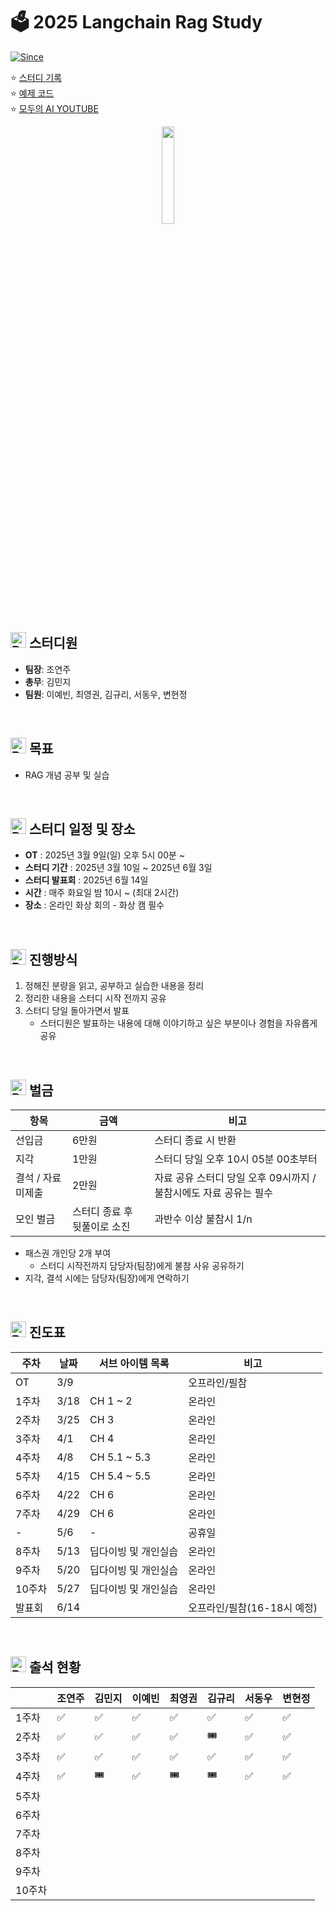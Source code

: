 # 🗳️ 2025 Langchain Rag Study

[![Since](https://img.shields.io/badge/since-2025.03.09-A9F5F2.svg?&edge_flat=false)](https://github.com/JAVACAFE-STUDY/2025-langchain-rag)

⭐️ [스터디 기록](https://github.com/JAVACAFE-STUDY/2025-langchain-rag/issues?q=is%3Aissue)
<br />
⭐️ [예제 코드](https://github.com/Kane0002/Langchain-RAG)
<br />
⭐️ [모두의 AI YOUTUBE](https://www.youtube.com/@AI-km1yn)

<div align="center">
    <img src="https://github.com/user-attachments/assets/3d5574da-53a3-4f82-8476-ec8fb0ed3e1b" width="20%" />
</div>

## <img src="https://raw.githubusercontent.com/Tarikul-Islam-Anik/Animated-Fluent-Emojis/master/Emojis/Smilies/Robot.png" alt="Robot" width="25" height="25" /> 스터디원

- **팀장**: 조연주
- **총무**: 김민지
- **팀원**: 이예빈, 최영권, 김규리, 서동우, 변현정

<br />

## <img src="https://raw.githubusercontent.com/Tarikul-Islam-Anik/Animated-Fluent-Emojis/master/Emojis/Smilies/Robot.png" alt="Robot" width="25" height="25" /> 목표

- RAG 개념 공부 및 실습

<br />

## <img src="https://raw.githubusercontent.com/Tarikul-Islam-Anik/Animated-Fluent-Emojis/master/Emojis/Smilies/Robot.png" alt="Robot" width="25" height="25" /> 스터디 일정 및 장소

- **OT** : 2025년 3월 9일(일) 오후 5시 00분 ~
- **스터디 기간** : 2025년 3월 10일 ~ 2025년 6월 3일
- **스터디 발표회** : 2025년 6월 14일 
- **시간** : 매주 화요일 밤 10시 ~ (최대 2시간)
- **장소** : 온라인 화상 회의 - 화상 캠 필수

<br />

## <img src="https://raw.githubusercontent.com/Tarikul-Islam-Anik/Animated-Fluent-Emojis/master/Emojis/Smilies/Robot.png" alt="Robot" width="25" height="25" /> 진행방식

1. 정해진 분량을 읽고, 공부하고 실습한 내용을 정리
2. 정리한 내용을 스터디 시작 전까지 공유
3. 스터디 당일 돌아가면서 발표
    - 스터디원은 발표하는 내용에 대해 이야기하고 싶은 부분이나 경험을 자유롭게 공유

<br />

## <img src="https://raw.githubusercontent.com/Tarikul-Islam-Anik/Animated-Fluent-Emojis/master/Emojis/Smilies/Robot.png" alt="Robot" width="25" height="25" /> 벌금

| 항목               | 금액                         | 비고                                                    |
| ------------------ | ---------------------------- | ------------------------------------------------------- |
| 선입금             | 6만원                        | 스터디 종료 시 반환                                     |
| 지각               | 1만원                        | 스터디 당일 오후 10시 05분 00초부터                     |
| 결석 / 자료 미제출 | 2만원                        | 자료 공유 스터디 당일 오후 09시까지 / 불참시에도 자료 공유는 필수 |
| 모인 벌금          | 스터디 종료 후 뒷풀이로 소진 | 과반수 이상 불참시 1/n                                  |

- 패스권 개인당 2개 부여
  - 스터디 시작전까지 담당자(팀장)에게 불참 사유 공유하기
- 지각, 결석 시에는 담당자(팀장)에게 연락하기

<br />

## <img src="https://raw.githubusercontent.com/Tarikul-Islam-Anik/Animated-Fluent-Emojis/master/Emojis/Smilies/Robot.png" alt="Robot" width="25" height="25" /> 진도표

| 주차   | 날짜  | 서브 아이템 목록 | 비고     |
| ------ | ----- | ---------- | -------- |
| OT     | 3/9   |              | 오프라인/필참 |
| 1주차  | 3/18  | CH 1 ~ 2      | 온라인   |
| 2주차  | 3/25  | CH 3           | 온라인   |
| 3주차  | 4/1   | CH 4   | 온라인   |
| 4주차  | 4/8   | CH 5.1 ~ 5.3   | 온라인   |
| 5주차  | 4/15  | CH 5.4 ~ 5.5   | 온라인   |
| 6주차  | 4/22  | CH 6           | 온라인   |
| 7주차  | 4/29  | CH 6           | 온라인   |
| -     | 5/6   |  -             | 공휴일   |
| 8주차 | 5/13 | 딥다이빙 및 개인실습   | 온라인   |
| 9주차 | 5/20 | 딥다이빙 및 개인실습   | 온라인   |
| 10주차 | 5/27 | 딥다이빙 및 개인실습   | 온라인   |
| 발표회 |  6/14  |                  | 오프라인/필참(16-18시 예정) |

<br />

## <img src="https://raw.githubusercontent.com/Tarikul-Islam-Anik/Animated-Fluent-Emojis/master/Emojis/Smilies/Robot.png" alt="Robot" width="25" height="25" /> 출석 현황 

|          | 조연주 | 김민지 | 이예빈 | 최영권 | 김규리 | 서동우 | 변현정 |
| -------- | ----  | ---- | ----- | ---- | ----  | ---- | ---- |
| 1주차     |  ✅  |  ✅  |  ✅  |  ✅  |  ✅  |  ✅  |  ✅  | 
| 2주차     |  ✅  |  ✅  |  ✅  |  ✅  |  🎟️ |  ✅  |  ✅  | 
| 3주차     |  ✅   | ✅    | ✅    | ✅   |  ✅  |  ✅  | ✅   |  
| 4주차     |  ✅   | 🎟️    | ✅    | 🎟️   |  🎟️  |  ✅  | ✅   |  
| 5주차     |     |     |     |    |    |    |    | 
| 6주차     |     |     |     |    |    |    |    |  
| 7주차     |     |     |     |    |    |    |    |   
| 8주차     |     |     |     |    |    |    |    |   
| 9주차     |     |     |     |    |    |    |    |  
| 10주차    |     |     |     |    |    |    |    |  
